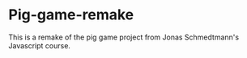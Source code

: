 # Pig-game-remake

This is a remake of the pig game project from Jonas Schmedtmann's Javascript course.
